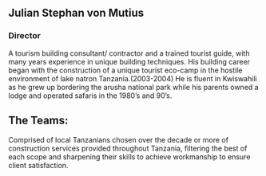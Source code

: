 ## Julian Stephan von Mutius
### Director

A tourism building consultant/ contractor and a trained tourist guide, with many years experience in unique building techniques.
His building career began with the construction of a unique tourist eco-camp in the hostile environment of lake natron  Tanzania.(2003-2004)
He is fluent in Kwiswahili as he grew up bordering the arusha national park while his parents owned a lodge and operated safaris in the 1980’s and 90’s.

## The Teams:
Comprised of local Tanzanians chosen over the decade or more of construction services provided throughout Tanzania, filtering the best of each scope and sharpening their skills to achieve workmanship to ensure client satisfaction.
